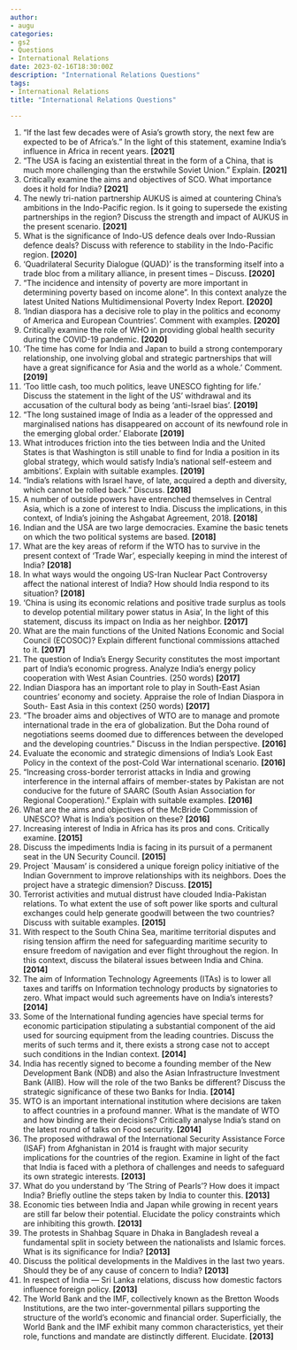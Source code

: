 ```yaml
---
author: 
- augu
categories: 
- gs2
- Questions
- International Relations
date: 2023-02-16T18:30:00Z
description: "International Relations Questions"
tags: 
- International Relations
title: "International Relations Questions"

---
```

 1. “If the last few decades were of Asia’s growth story, the next few are expected to be of Africa’s.” In the light of this statement, examine India’s influence in Africa in recent years. **\[2021\]**
 2. “The USA is facing an existential threat in the form of a China, that is much more challenging than the erstwhile Soviet Union.” Explain. **\[2021\]**
 3. Critically examine the aims and objectives of SCO. What importance does it hold for India? **\[2021\]**
 4. The newly tri-nation partnership AUKUS is aimed at countering China’s ambitions in the Indo-Pacific region. Is it going to supersede the existing partnerships in the region? Discuss the strength and impact of AUKUS in the present scenario. **\[2021\]**
 5. What is the significance of Indo-US defence deals over Indo-Russian defence deals? Discuss with reference to stability in the Indo-Pacific region. **\[2020\]**
 6. ‘Quadrilateral Security Dialogue (QUAD)’ is the transforming itself into a trade bloc from a military alliance, in present times – Discuss. **\[2020\]**
 7. “The incidence and intensity of poverty are more important in determining poverty based on income alone”. In this context analyze the latest United Nations Multidimensional Poverty Index Report. **\[2020\]**
 8. ‘Indian diaspora has a decisive role to play in the politics and economy of America and European Countries’. Comment with examples. **\[2020\]**
 9. Critically examine the role of WHO in providing global health security during the COVID-19 pandemic. **\[2020\]**
10. ‘The time has come for India and Japan to build a strong contemporary relationship, one involving global and strategic partnerships that will have a great significance for Asia and the world as a whole.’ Comment. **\[2019\]**
11. ‘Too little cash, too much politics, leave UNESCO fighting for life.’ Discuss the statement in the light of the US’ withdrawal and its accusation of the cultural body as being ‘anti-Israel bias’. **\[2019\]**
12. “The long sustained image of India as a leader of the oppressed and marginalised nations has disappeared on account of its newfound role in the emerging global order.’ Elaborate **\[2019\]**
13. What introduces friction into the ties between India and the United States is that Washington is still unable to find for India a position in its global strategy, which would satisfy India’s national self-esteem and ambitions’. Explain with suitable examples. **\[2019\]**
14. “India’s relations with Israel have, of late, acquired a depth and diversity, which cannot be rolled back.” Discuss. **\[2018\]**
15. A number of outside powers have entrenched themselves in Central Asia, which is a zone of interest to India. Discuss the implications, in this context, of India’s joining the Ashgabat Agreement, 2018. **\[2018\]**
16. Indian and the USA are two large democracies. Examine the basic tenets on which the two political systems are based. **\[2018\]**
17. What are the key areas of reform if the WTO has to survive in the present context of ‘Trade War’, especially keeping in mind the interest of India? **\[2018\]**
18. In what ways would the ongoing US-Iran Nuclear Pact Controversy affect the national interest of India? How should India respond to its situation? **\[2018\]**
19. ‘China is using its economic relations and positive trade surplus as tools to develop potential military power status in Asia’, In the light of this statement, discuss its impact on India as her neighbor. **\[2017\]**
20. What are the main functions of the United Nations Economic and Social Council (ECOSOC)? Explain different functional commissions attached to it. **\[2017\]**
21. The question of India’s Energy Security constitutes the most important part of India’s economic progress. Analyze India’s energy policy cooperation with West Asian Countries. (250 words) **\[2017\]**
22. Indian Diaspora has an important role to play in South-East Asian countries’ economy and society. Appraise the role of Indian Diaspora in South- East Asia in this context (250 words) **\[2017\]**
23. “The broader aims and objectives of WTO are to manage and promote international trade in the era of globalization. But the Doha round of negotiations seems doomed due to differences between the developed and the developing countries.” Discuss in the Indian perspective. **\[2016\]**
24. Evaluate the economic and strategic dimensions of India’s Look East Policy in the context of the post-Cold War international scenario. **\[2016\]**
25. “Increasing cross-border terrorist attacks in India and growing interference in the internal affairs of member-states by Pakistan are not conducive for the future of SAARC (South Asian Association for Regional Cooperation).” Explain with suitable examples. **\[2016\]**
26. What are the aims and objectives of the McBride Commission of UNESCO? What is India’s position on these? **\[2016\]**
27. Increasing interest of India in Africa has its pros and cons. Critically examine. **\[2015\]**
28. Discuss the impediments India is facing in its pursuit of a permanent seat in the UN Security Council. **\[2015\]**
29. Project \`Mausam’ is considered a unique foreign policy initiative of the Indian Government to improve relationships with its neighbors. Does the project have a strategic dimension? Discuss. **\[2015\]**
30. Terrorist activities and mutual distrust have clouded India-Pakistan relations. To what extent the use of soft power like sports and cultural exchanges could help generate goodwill between the two countries? Discuss with suitable examples. **\[2015\]**
31. With respect to the South China Sea, maritime territorial disputes and rising tension affirm the need for safeguarding maritime security to ensure freedom of navigation and ever flight throughout the region. In this context, discuss the bilateral issues between India and China. **\[2014\]**
32. The aim of Information Technology Agreements (ITAs) is to lower all taxes and tariffs on Information technology products by signatories to zero. What impact would such agreements have on India’s interests? **\[2014\]**
33. Some of the International funding agencies have special terms for economic participation stipulating a substantial component of the aid used for sourcing equipment from the leading countries. Discuss the merits of such terms and it, there exists a strong case not to accept such conditions in the Indian context. **\[2014\]**
34. India has recently signed to become a founding member of the New Development Bank (NDB) and also the Asian Infrastructure Investment Bank (AIIB). How will the role of the two Banks be different? Discuss the strategic significance of these two Banks for India. **\[2014\]**
35. WTO is an important international institution where decisions are taken to affect countries in a profound manner. What is the mandate of WTO and how binding are their decisions? Critically analyse India’s stand on the latest round of talks on Food security. **\[2014\]**
36. The proposed withdrawal of the International Security Assistance Force (ISAF) from Afghanistan in 2014 is fraught with major security implications for the countries of the region. Examine in light of the fact that India is faced with a plethora of challenges and needs to safeguard its own strategic interests. **\[2013\]**
37. What do you understand by ‘The String of Pearls’? How does it impact India? Briefly outline the steps taken by India to counter this. **\[2013\]**
38. Economic ties between India and Japan while growing in recent years are still far below their potential. Elucidate the policy constraints which are inhibiting this growth. **\[2013\]**
39. The protests in Shahbag Square in Dhaka in Bangladesh reveal a fundamental split in society between the nationalists and Islamic forces. What is its significance for India? **\[2013\]**
40. Discuss the political developments in the Maldives in the last two years. Should they be of any cause of concern to India? **\[2013\]**
41. In respect of India — Sri Lanka relations, discuss how domestic factors influence foreign policy. **\[2013\]**
42. The World Bank and the IMF, collectively known as the Bretton Woods Institutions, are the two inter-governmental pillars supporting the structure of the world’s economic and financial order. Superficially, the World Bank and the IMF exhibit many common characteristics, yet their role, functions and mandate are distinctly different. Elucidate. **\[2013\]**